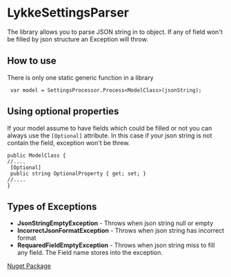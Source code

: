 # LykkeSettingsParser
The library allows you to parse JSON string in to object. If any of field won't be filled by json structure an Exception will throw.
## How to use
There is only one static generic function in a library
```
 var model = SettingsProcessor.Process<ModelClass>(jsonString);
```
## Using optional properties
If your model assume to have fields which could be filled or not you can always use the `[Optional]` attribute. In this case if your json string is not contain the field, exception won't be threw.
```
public ModelClass {
//....
 [Optional]
 public string OptionalProperty { get; set; }
//....
}
```
## Types of Exceptions
- **JsonStringEmptyException** - Throws when json string null or empty
- **IncorrectJsonFormatException** - Throws when json string has incorrect format
- **RequaredFieldEmptyException** - Throws when json string miss to fill any field. The Field name stores into the exception.

[Nuget Package](https://www.nuget.org/packages/Lykke.Pkg.SettingsReader/)

